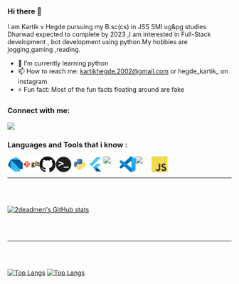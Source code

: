 ### Hi there 👋
   I am Kartik v Hegde pursuing my B.sc(cs) in  JSS SMI ug&pg studies Dharwad expected to complete by 2023 ,I am interested in Full-Stack development , bot development using python.My hobbies are jogging,gaming ,reading.

- 🌱 I’m currently learning python
- 📫 How to reach me: kartikhegde.2002@gmail.com or hegde_kartik_ on instagram
- ⚡ Fun fact: Most of the fun facts floating around are fake


### Connect with me:
[<img align="left" width="36" src="https://cdn.jsdelivr.net/npm/simple-icons@v3/icons/instagram.svg" />](https://www.instagram.com/hegde_kartik_//)


<br/>

### Languages and Tools that i know :
<img align="left" width="36" src="https://raw.githubusercontent.com/github/explore/80688e429a7d4ef2fca1e82350fe8e3517d3494d/topics/dart/dart.png" />
<img align="left" width="36" src="https://raw.githubusercontent.com/github/explore/80688e429a7d4ef2fca1e82350fe8e3517d3494d/topics/git/git.png" />
<img align="left" width="36" src="https://raw.githubusercontent.com/github/explore/78df643247d429f6cc873026c0622819ad797942/topics/github/github.png" />
<img align="left" width="36" src="https://raw.githubusercontent.com/github/explore/80688e429a7d4ef2fca1e82350fe8e3517d3494d/topics/terminal/terminal.png" />
<img align="left" width="36" src="https://raw.githubusercontent.com/github/explore/80688e429a7d4ef2fca1e82350fe8e3517d3494d/topics/python/python.png" />
<img align="left" width="36" src="https://raw.githubusercontent.com/github/explore/80688e429a7d4ef2fca1e82350fe8e3517d3494d/topics/flutter/flutter.png" />
<img align="left" width="36" src="https://firebase.google.com/downloads/brand-guidelines/PNG/logo-logomark.png" />
<img align="left" width="36" src="https://raw.githubusercontent.com/github/explore/80688e429a7d4ef2fca1e82350fe8e3517d3494d/topics/visual-studio-code/visual-studio-code.png" />
<img align="left" width="36" src="https://p1.hiclipart.com/preview/736/783/702/macos-app-icons-android-studio-png-icon.jpg" />
<img align="left" width="36" src="https://raw.githubusercontent.com/github/explore/80688e429a7d4ef2fca1e82350fe8e3517d3494d/topics/javascript/javascript.png" />





<br />
<br />

-----
<br />
<br />


[![2deadmen's GitHub stats](https://github-readme-stats.vercel.app/api?username=2deadmen&hide=prs&count_private=true&show_icons=truee&theme=tokyonight)](https://github.com/anuraghazra/github-readme-stats)


<br />
<br />

-----
<br />
<br />

[![Top Langs](https://github-readme-stats.vercel.app/api/top-langs/?username=2deadmen)](https://github.com/anuraghazra/github-readme-stats)                                     [![Top Langs](https://github-readme-stats.vercel.app/api/top-langs/?username=2deadmen&layout=compact)](https://github.com/anuraghazra/github-readme-stats)

